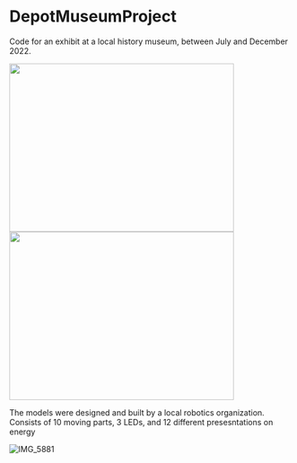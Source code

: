 # DepotMuseumProject
Code for an exhibit at a local history museum, between July and December 2022.

<img src="https://user-images.githubusercontent.com/71362472/183158196-8f762f63-6a50-4dec-bef5-92e73fbde742.jpg" width="400" height="300" />
<img src="https://user-images.githubusercontent.com/71362472/183157235-ceb5c698-0801-4d22-b72e-80e2ba5e76a1.jpg" width="400" height="300" />

The models were designed and built by a local robotics organization. 
Consists of 10 moving parts, 3 LEDs, and 12 different presesntations on energy

![IMG_5881](https://user-images.githubusercontent.com/71362472/183157840-6140c414-4ee9-449f-975f-b0e5384f7d39.gif)
